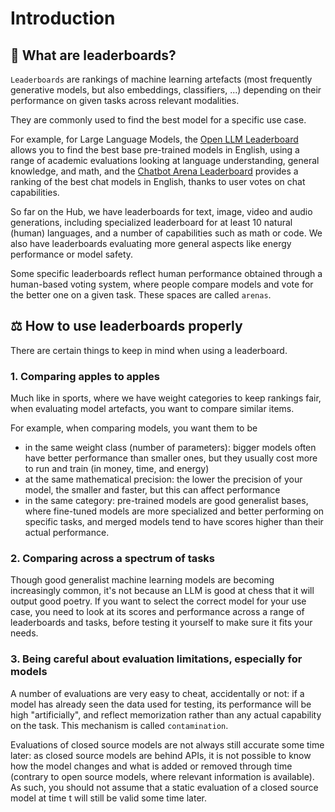 # Introduction

## 🏅 What are leaderboards?

`Leaderboards` are rankings of machine learning artefacts (most frequently generative models, but also embeddings, classifiers, ...) depending on their performance on given tasks across relevant modalities.

They are commonly used to find the best model for a specific use case. 

For example, for Large Language Models, the [Open LLM Leaderboard](https://huggingface.co/spaces/HuggingFaceH4/open_llm_leaderboard) allows you to find the best base pre-trained models in English, using a range of academic evaluations looking at language understanding, general knowledge, and math, and the [Chatbot Arena Leaderboard](https://huggingface.co/spaces/lmsys/chatbot-arena-leaderboard) provides a ranking of the best chat models in English, thanks to user votes on chat capabilities. 

So far on the Hub, we have leaderboards for text, image, video and audio generations, including specialized leaderboard for at least 10 natural (human) languages, and a number of capabilities such as math or code. We also have leaderboards evaluating more general aspects like energy performance or model safety.

Some specific leaderboards reflect human performance obtained through a human-based voting system, where people compare models and vote for the better one on a given task. These spaces are called `arenas`.

## ⚖️ How to use leaderboards properly

There are certain things to keep in mind when using a leaderboard.

### 1. Comparing apples to apples

Much like in sports, where we have weight categories to keep rankings fair, when evaluating model artefacts, you want to compare similar items.

For example, when comparing models, you want them to be 
- in the same weight class (number of parameters): bigger models often have better performance than smaller ones, but they usually cost more to run and train (in money, time, and energy)
- at the same mathematical precision: the lower the precision of your model, the smaller and faster, but this can affect performance 
- in the same category: pre-trained models are good generalist bases, where fine-tuned models are more specialized and better performing on specific tasks, and merged models tend to have scores higher than their actual performance.

### 2. Comparing across a spectrum of tasks

Though good generalist machine learning models are becoming increasingly common, it's not because an LLM is good at chess that it will output good poetry. If you want to select the correct model for your use case, you need to look at its scores and performance across a range of leaderboards and tasks, before testing it yourself to make sure it fits your needs.

### 3. Being careful about evaluation limitations, especially for models

A number of evaluations are very easy to cheat, accidentally or not: if a model has already seen the data used for testing, its performance will be high "artificially", and reflect memorization rather than any actual capability on the task. This mechanism is called `contamination`. 

Evaluations of closed source models are not always still accurate some time later: as closed source models are behind APIs, it is not possible to know how the model changes and what is added or removed through time (contrary to open source models, where relevant information is available). As such, you should not assume that a static evaluation of a closed source model at time t will still be valid some time later.